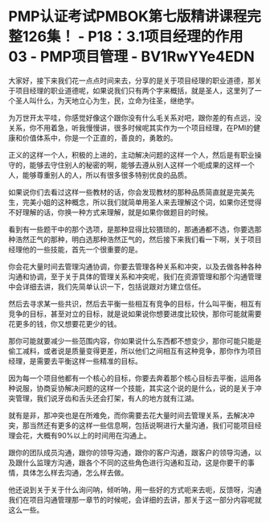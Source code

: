 # PMP认证考试PMBOK第七版精讲课程完整126集！ - P18：3.1项目经理的作用03 - PMP项目管理 - BV1RwYYe4EDN

大家好，接下来我们花一点点时间来去，分享的是关于项目经理的职业道德，那关于项目经理的职业道德呢，如果说我们只有两个字来概括，就是圣人，这里列了一个圣人叫什么，为天地立心为生，民，立命为往圣，继绝学。

为万世开太平哇，你感觉好像这个跟你没有什么毛关系对吧，跟你差的有点远，没关系，你不用着急，听我慢慢讲，很多时候呢其实作为一个项目经理，在PMI的健康和价值体系中，你是一个正直的，善良的，勇敢的。

正义的这样一个人，积极的上进的，主动解决问题的这样一个人，然后是有职业操守的，能够去守住别人的秘密的啊，能够去遵从别人这样一个呃成果的这样一个人，能够尊重别人的人，所以有很多很多特别优良的品质。

如果说你们去看过这样一些教材的话，你会发现教材的那种品质简直就是完美先生，完美小姐的这种概念，所以我们就简单用圣人来去理解这个词，如果你还觉得不好理解的话，你换一种方式来理解，就是如果你做题目的时候。

看到有一些题干中的那个选项，是那种显得比较猥琐的，那通通都不选，你要选那种浩然正气的那种，明白选那种浩然正气的，然后接下来我们看一下啊，关于项目经理他的一些技能，首先一个很重要的是。

你会花大量时间去管理沟通协调，你要去管理各种关系和冲突，以及去做各种各种沟通和协调，至于关于具体的管理关系和冲突呢，我们在资源管理和那个沟通管理中会详细去讲，我们先简单认识一下，包括说跟对方建立信任。

然后去寻求某一些共识，然后去平衡一些相互有竞争的目标，什么叫平衡，相互有竞争的目标，甚至对立的目标，就是说如果说你想要进度比较快，那你可能就需要花更多的钱，你又想要花更少的钱。

那你可能就要减少一些范围内容，你如果说什么东西都不想变少，那你可能只能是偷工减料，或者说是质量变得更差，所以他们之间相互有这种竞争，那你作为项目经理，是需要去平衡这样一些精准的目标。

因为每一个项目他都有一个核心的目标，你要去奔着那个核心目标去平衡，运用各种说服，协商妥协解决问题的这样一个技能，其实这个说的是什么，说的是关于冲突管理，我们说牙齿和舌头还会打架，有人的地方就有江湖。

就有是非，那冲突也是在所难免，而你需要去花大量时间去管理关系，去解决冲突，那当然还有更多的这样一些信息啊，包括说啊进行大量沟通，我们可能项目经理会花，大概有90%以上的时间用在沟通上。

跟你的团队成员沟通，跟你的领导沟通，跟你的客户沟通，跟客户的领导沟通，以及跟什么监理方沟通，跟各个不同的这些角色进行沟通和互动，这是你要干的事情，具体怎么样去沟通，怎么样去做。

他还说到关于关于什么询问呐，倾听呐，用一些好的方式呃来去呃，反馈呀，沟通我们在项目沟通管理那一章节的时候呢，会详细的去讲，那关于这一部分内容呢就这么一些。

